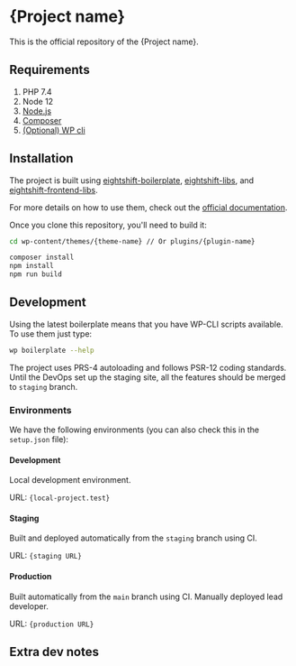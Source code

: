 # {Project name}

This is the official repository of the {Project name}.

## Requirements

1. PHP 7.4
2. Node 12
3. [Node.js](https://nodejs.org/en/)
4. [Composer](https://getcomposer.org/)
5. [(Optional) WP cli](https://wp-cli.org/)

## Installation

The project is built using [eightshift-boilerplate](https://github.com/infinum/eightshift-boilerplate), [eightshift-libs](https://github.com/infinum/eightshift-libs), and [eightshift-frontend-libs](https://github.com/infinum/eightshift-frontend-libs).

For more details on how to use them, check out the [official documentation](https://eightshift.com/).

Once you clone this repository, you'll need to build it:

```bash
cd wp-content/themes/{theme-name} // Or plugins/{plugin-name}

composer install
npm install
npm run build
```

## Development

Using the latest boilerplate means that you have WP-CLI scripts available. To use them just type: 

```bash
wp boilerplate --help
```

The project uses PRS-4 autoloading and follows PSR-12 coding standards. Until the DevOps set up the staging site, all the features should be merged to `staging` branch.
 
### Environments

We have the following environments (you can also check this in the `setup.json` file):

#### Development

Local development environment. 

URL: `{local-project.test}`

#### Staging 

Built and deployed automatically from the `staging` branch using CI.

URL: `{staging URL}`

#### Production 

Built automatically from the `main` branch using CI. Manually deployed lead developer.

URL: `{production URL}`

## Extra dev notes
